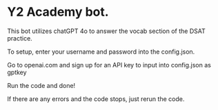 # Y2 Academy bot.

This bot utilizes chatGPT 4o to answer the vocab section of the DSAT practice.

To setup, enter your username and password into the config.json.

Go to openai.com and sign up for an API key to input into config.json as gptkey

Run the code and done!

If there are any errors and the code stops, just rerun the code.
